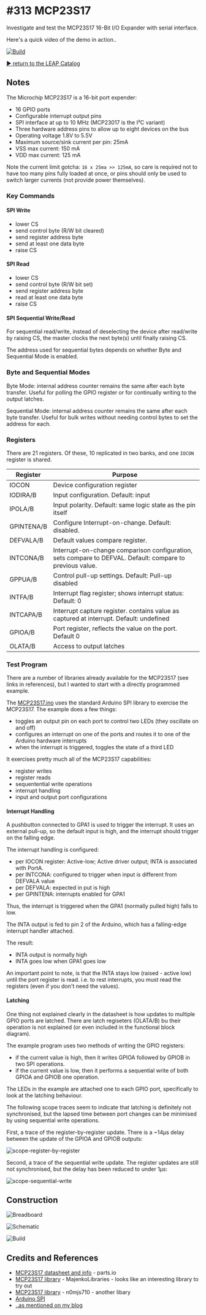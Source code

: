# #313 MCP23S17

Investigate and test the MCP23S17 16-Bit I/O Expander with serial interface.

Here's a quick video of the demo in action..

[![Build](./assets/MCP23S17_build.jpg?raw=true)](http://www.youtube.com/watch?v=CuNJYUojNe0)

[:arrow_forward: return to the LEAP Catalog](http://leap.tardate.com)

## Notes

The Microchip MCP23S17 is a 16-bit port expender:

* 16 GPIO ports
* Configurable interrupt output pins
* SPI interface at up to 10 MHz (MCP23017 is the I²C variant)
* Three hardware address pins to allow up to eight devices on the bus
* Operating voltage 1.8V to 5.5V
* Maximum source/sink current per pin: 25mA
* VSS max current: 150 mA
* VDD max current: 125 mA

Note the current limit gotcha: `16 x 25ma >> 125mA`, so care is required not to have too many pins fully loaded at once, or pins should only be used to switch larger currents (not provide power themselves).

### Key Commands

#### SPI Write

* lower CS
* send control byte (R/W bit cleared)
* send register address byte
* send at least one data byte
* raise CS

#### SPI Read

* lower CS
* send control byte (R/W bit set)
* send register address byte
* read at least one data byte
* raise CS

#### SPI Sequential Write/Read

For sequential read/write,  instead of deselecting the device after read/write by raising CS, the master clocks the next byte(s)
until finally raising CS.

The address used for sequential bytes depends on whether Byte and Sequential Mode is enabled.

### Byte and Sequential Modes

Byte Mode: internal address counter remains the same after each byte transfer.
Useful for polling the GPIO register or for continually writing to the output latches.

Sequential Mode: internal address counter remains the same after each byte transfer.
Useful for bulk writes without needing control bytes to set the address for each.

### Registers

There are 21 registers. Of these, 10 replicated in two banks, and one `IOCON` register is shared.


| Register   | Purpose |
|------------|---------|
| IOCON      | Device configuration register |
| IODIRA/B   | Input configuration. Default: input  |
| IPOLA/B    | Input polarity. Default: same logic state as the pin itself  |
| GPINTENA/B | Configure Interrupt-on-change. Default: disabled.  |
| DEFVALA/B  | Default values compare register.   |
| INTCONA/B  | Interrupt-on-change comparison configuration, sets compare to DEFVAL. Default: compare to previous value.   |
| GPPUA/B    | Control pull-up settings. Default: Pull-up disabled  |
| INTFA/B    | Interrupt flag register; shows interrupt status: Default: 0   |
| INTCAPA/B  | Interrupt capture register. contains value as captured at interrupt. Default: undefined   |
| GPIOA/B    | Port register, reflects the value on the port. Default 0   |
| OLATA/B    | Access to output latches   |


### Test Program

There are a number of libraries already available for the MCP23S17 (see links in references), but I wanted to start with a directly programmed example.

The [MCP23S17.ino](./MCP23S17.ino) uses the standard Arduino SPI library to exercise the MCP23S17. The example does a few things:

* toggles an output pin on each port to control two LEDs (they oscillate on and off)
* configures an interrupt on one of the ports and routes it to one of the Arduino hardware interrupts
* when the interrupt is triggered, toggles the state of a third LED

It exercises pretty much all of the MCP23S17 capabilities:

* register writes
* register reads
* sequentential write operations
* interrupt handling
* input and output port configurations


#### Interrupt Handling

A pushbutton connected to GPA1 is used to trigger the interrupt. It uses an external pull-up, so the default input is high, and the interrupt should trigger on the falling edge.

The interrupt handling is configured:

* per IOCON register: Active-low; Active driver output; INTA is associated with PortA.
* per INTCONA: configured to trigger when input is different from DEFVALA value
* per DEFVALA: expected in put is high
* per GPINTENA: interrupts enabled for GPA1

Thus, the interrupt is triggered when the GPA1 (normally pulled high) falls to low.

The INTA output is fed to pin 2 of the Arduino, which has a falling-edge interrupt handler attached.

The result:

* INTA output is normally high
* INTA goes low when GPA1 goes low

An important point to note, is that the INTA stays low (raised - active low) until the port register is read.
i.e. to rest interrupts, you must read the registers (even if you don't need the values).


#### Latching

One thing not explained clearly in the datasheet is how updates to multiple GPIO ports are latched.
There are latch regiseters (OLATA/B) bu their operation is not explained (or even included in the functional block diagram).

The example program uses two methods of writing the GPIO registers:

* if the current value is high, then it writes GPIOA followed by GPIOB in two SPI operations.
* if the current value is low, then it performs a sequential write of both GPIOA and GPIOB one operation.

The LEDs in the example are attached one to each GPIO port, specifically to look at the latching behaviour.

The following scope traces seem to indicate that latching is definitely not synchronised,
but the lapsed time between port changes can be minimised by using sequential write operations.


First, a trace of the register-by-register update. There is a ~14µs delay between the update of the GPIOA and GPIOB outputs:

![scope-register-by-register](./assets/scope-register-by-register.gif?raw=true)

Second, a trace of the sequential write update. The register updates are still not synchronised, but the delay has been reduced to under 1µs:

![scope-sequential-write](./assets/scope-sequential-write.gif?raw=true)


## Construction

![Breadboard](./assets/MCP23S17_bb.jpg?raw=true)

![Schematic](./assets/MCP23S17_schematic.jpg?raw=true)

![Build](./assets/MCP23S17_build.jpg?raw=true)

## Credits and References
* [MCP23S17 datasheet and info](http://parts.io/detail/1371552/MCP23S17-E%2FSS) - parts.io
* [MCP23S17 library](https://github.com/MajenkoLibraries/MCP23S17) - MajenkoLibraries - looks like an interesting library to try out
* [MCP23S17 library](http://playground.arduino.cc/Main/MCP23S17) - n0mjs710 - another libary
* [Arduino SPI](https://www.arduino.cc/en/reference/SPI)
* [..as mentioned on my blog](http://blog.tardate.com/2017/05/leap313-mcp23s17-port-expander.html)
